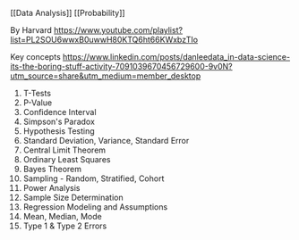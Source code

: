 [[Data Analysis]]
[[Probability]]

By Harvard
https://www.youtube.com/playlist?list=PL2SOU6wwxB0uwwH80KTQ6ht66KWxbzTIo

Key concepts
https://www.linkedin.com/posts/danleedata_in-data-science-its-the-boring-stuff-activity-7091039670456729600-9v0N?utm_source=share&utm_medium=member_desktop

1. T-Tests
2. P-Value
3. Confidence Interval
4. Simpson's Paradox
5. Hypothesis Testing
6. Standard Deviation, Variance, Standard Error
7. Central Limit Theorem
8. Ordinary Least Squares
9. Bayes Theorem
10. Sampling - Random, Stratified, Cohort
11. Power Analysis
12. Sample Size Determination
13. Regression Modeling and Assumptions
14. Mean, Median, Mode
15. Type 1 & Type 2 Errors